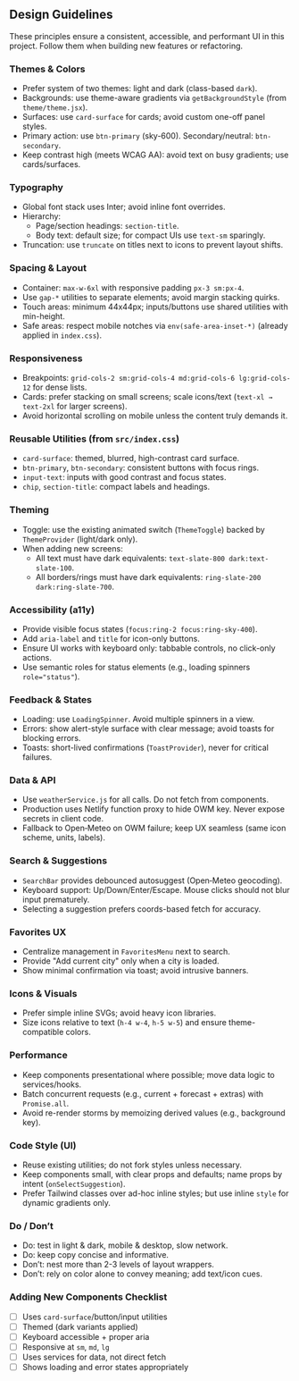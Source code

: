 ## Design Guidelines

These principles ensure a consistent, accessible, and performant UI in this project. Follow them when building new features or refactoring.

### Themes & Colors

- Prefer system of two themes: light and dark (class-based `dark`).
- Backgrounds: use theme-aware gradients via `getBackgroundStyle` (from `theme/theme.jsx`).
- Surfaces: use `card-surface` for cards; avoid custom one-off panel styles.
- Primary action: use `btn-primary` (sky-600). Secondary/neutral: `btn-secondary`.
- Keep contrast high (meets WCAG AA): avoid text on busy gradients; use cards/surfaces.

### Typography

- Global font stack uses Inter; avoid inline font overrides.
- Hierarchy:
  - Page/section headings: `section-title`.
  - Body text: default size; for compact UIs use `text-sm` sparingly.
- Truncation: use `truncate` on titles next to icons to prevent layout shifts.

### Spacing & Layout

- Container: `max-w-6xl` with responsive padding `px-3 sm:px-4`.
- Use `gap-*` utilities to separate elements; avoid margin stacking quirks.
- Touch areas: minimum 44x44px; inputs/buttons use shared utilities with min-height.
- Safe areas: respect mobile notches via `env(safe-area-inset-*)` (already applied in `index.css`).

### Responsiveness

- Breakpoints: `grid-cols-2 sm:grid-cols-4 md:grid-cols-6 lg:grid-cols-12` for dense lists.
- Cards: prefer stacking on small screens; scale icons/text (`text-xl → text-2xl` for larger screens).
- Avoid horizontal scrolling on mobile unless the content truly demands it.

### Reusable Utilities (from `src/index.css`)

- `card-surface`: themed, blurred, high-contrast card surface.
- `btn-primary`, `btn-secondary`: consistent buttons with focus rings.
- `input-text`: inputs with good contrast and focus states.
- `chip`, `section-title`: compact labels and headings.

### Theming

- Toggle: use the existing animated switch (`ThemeToggle`) backed by `ThemeProvider` (light/dark only).
- When adding new screens:
  - All text must have dark equivalents: `text-slate-800 dark:text-slate-100`.
  - All borders/rings must have dark equivalents: `ring-slate-200 dark:ring-slate-700`.

### Accessibility (a11y)

- Provide visible focus states (`focus:ring-2 focus:ring-sky-400`).
- Add `aria-label` and `title` for icon-only buttons.
- Ensure UI works with keyboard only: tabbable controls, no click-only actions.
- Use semantic roles for status elements (e.g., loading spinners `role="status"`).

### Feedback & States

- Loading: use `LoadingSpinner`. Avoid multiple spinners in a view.
- Errors: show alert-style surface with clear message; avoid toasts for blocking errors.
- Toasts: short-lived confirmations (`ToastProvider`), never for critical failures.

### Data & API

- Use `weatherService.js` for all calls. Do not fetch from components.
- Production uses Netlify function proxy to hide OWM key. Never expose secrets in client code.
- Fallback to Open‑Meteo on OWM failure; keep UX seamless (same icon scheme, units, labels).

### Search & Suggestions

- `SearchBar` provides debounced autosuggest (Open‑Meteo geocoding).
- Keyboard support: Up/Down/Enter/Escape. Mouse clicks should not blur input prematurely.
- Selecting a suggestion prefers coords-based fetch for accuracy.

### Favorites UX

- Centralize management in `FavoritesMenu` next to search.
- Provide "Add current city" only when a city is loaded.
- Show minimal confirmation via toast; avoid intrusive banners.

### Icons & Visuals

- Prefer simple inline SVGs; avoid heavy icon libraries.
- Size icons relative to text (`h-4 w-4`, `h-5 w-5`) and ensure theme-compatible colors.

### Performance

- Keep components presentational where possible; move data logic to services/hooks.
- Batch concurrent requests (e.g., current + forecast + extras) with `Promise.all`.
- Avoid re-render storms by memoizing derived values (e.g., background key).

### Code Style (UI)

- Reuse existing utilities; do not fork styles unless necessary.
- Keep components small, with clear props and defaults; name props by intent (`onSelectSuggestion`).
- Prefer Tailwind classes over ad-hoc inline styles; but use inline `style` for dynamic gradients only.

### Do / Don’t

- Do: test in light & dark, mobile & desktop, slow network.
- Do: keep copy concise and informative.
- Don’t: nest more than 2-3 levels of layout wrappers.
- Don’t: rely on color alone to convey meaning; add text/icon cues.

### Adding New Components Checklist

- [ ] Uses `card-surface`/button/input utilities
- [ ] Themed (dark variants applied)
- [ ] Keyboard accessible + proper aria
- [ ] Responsive at `sm`, `md`, `lg`
- [ ] Uses services for data, not direct fetch
- [ ] Shows loading and error states appropriately
